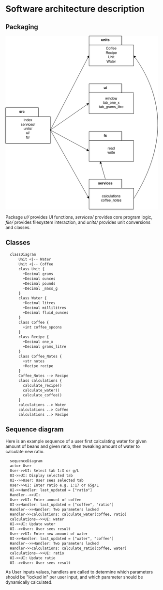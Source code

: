 # Software architecture description

## Packaging

![Package diagram](./img/packaging.png)

Package _ui/_ provides UI functions, _services/_ provides core program logic, _file/_ provides filesystem interaction, and _units/_ provides unit conversions and classes.

## Classes

```mermaid
  classDiagram
      Unit <|-- Water
      Unit <|-- Coffee
      class Unit {
        +Decimal grams
        +Decimal ounces
        +Decimal pounds
        -Decimal _mass_g
      }
      class Water {
        +Decimal litres
        +Decimal millilitres
        +Decimal fluid_ounces
      }
      class Coffee {
        +int coffee_spoons
      }
      class Recipe {
        +Decimal one_x
        +Decimal grams_litre
      }
      class Coffee_Notes {
        +str notes
        +Recipe recipe
      }
      Coffee_Notes --> Recipe
      class calculations {
        calculate_recipe()
        calculate_water()
        calculate_coffee()
      }
      calculations ..> Water
      calculations ..> Coffee
      calculations ..> Recipe
```

## Sequence diagram
Here is an example sequence of a user first calculating water for given amount of beans and given ratio, then tweaking amount of water to calculate new ratio.

```mermaid
  sequenceDiagram
  actor User
  User->>UI: Select tab 1:X or g/L
  UI->>UI: Display selected tab
  UI-->>User: User sees selected tab
  User->>UI: Enter ratio e.g. 1:17 or 65g/L
  UI->>Handler: last_updated = ["ratio"]
  Handler-->>UI: 
  User->>UI: Enter amount of coffee
  UI->>Handler: last_updated = ["coffee", "ratio"]
  Handler-->>Handler: Two parameters locked
  Handler->>calculations: calculate_water(coffee, ratio)
  calculations-->>UI: water
  UI->>UI: Update water
  UI-->>User: User sees result
  User->>UI: Enter new amount of water
  UI->>Handler: last_updated = ["water", "coffee"]
  Handler-->>Handler: Two parameters locked
  Handler->>calculations: calculate_ratio(coffee, water)
  calculations-->>UI: ratio
  UI->>UI: Update ratio
  UI-->>User: User sees result
```

As User inputs values, handlers are called to determine which parameters should be "locked in" per user input, and which parameter should be dynamically calculated.